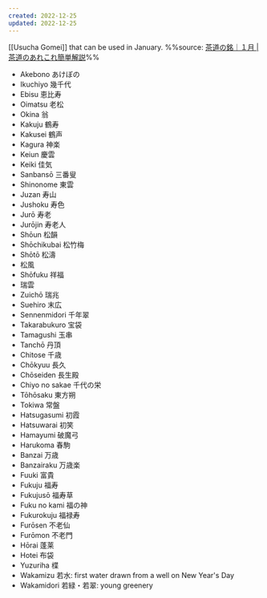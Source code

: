 ```yaml
---
created: 2022-12-25
updated: 2022-12-25
---
```

[[Usucha Gomei]] that can be used in January.
%%source: [茶道の銘｜１月 | 茶道のあれこれ簡単解説](https://mame-sadou.com/sadou-inscription-january)%%

- Akebono あけぼの
- Ikuchiyo 幾千代
- Ebisu 恵比寿
- Oimatsu 老松
- Okina 翁
- Kakuju 鶴寿
- Kakusei 鶴声
- Kagura 神楽
- Keiun 慶雲
- Keiki 佳気
- Sanbansō 三番叟
- Shinonome 東雲
- Juzan 寿山
- Jushoku 寿色
- Jurō 寿老
- Jurōjin 寿老人
- Shōun 松韻
- Shōchikubai 松竹梅
- Shōtō 松濤
- 松風
- Shōfuku 祥福
- 瑞雲
- Zuichō 瑞兆
- Suehiro 末広
- Sennenmidori 千年翠
- Takarabukuro 宝袋
- Tamagushi 玉串
- Tanchō 丹頂
- Chitose 千歳
- Chōkyuu 長久
- Chōseiden 長生殿
- Chiyo no sakae 千代の栄
- Tōhōsaku 東方朔
- Tokiwa 常盤
- Hatsugasumi 初霞
- Hatsuwarai 初笑
- Hamayumi 破魔弓
- Harukoma 春駒
- Banzai 万歳
- Banzairaku 万歳楽
- Fuuki 富貴
- Fukuju 福寿
- Fukujusō 福寿草
- Fuku no kami 福の神
- Fukurokuju 福禄寿
- Furōsen 不老仙
- Furōmon 不老門
- Hōrai 蓬莱
- Hotei 布袋
- Yuzuriha 楪
- Wakamizu 若水: first water drawn from a well on New Year's Day
- Wakamidori 若緑・若翠: young greenery
